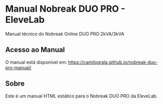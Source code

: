 # Manual Nobreak DUO PRO - EleveLab

Manual técnico do Nobreak Online DUO PRO 2kVA/3kVA

## Acesso ao Manual

O manual está disponível em: https://camilograla.github.io/nobreak-duo-pro-manual/

## Sobre

Este é um manual HTML estático para o Nobreak DUO PRO da EleveLab.